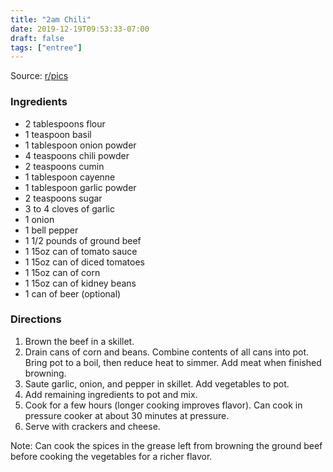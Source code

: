 ```yaml
---
title: "2am Chili"
date: 2019-12-19T09:53:33-07:00
draft: false
tags: ["entree"]
---
```


Source: [r/pics](https://www.reddit.com/r/pics/comments/jkc1j/2am_chili/)

### Ingredients
- 2 tablespoons flour
- 1 teaspoon basil
- 1 tablespoon onion powder
- 4 teaspoons chili powder
- 2 teaspoons cumin
- 1 tablespoon cayenne
- 1 tablespoon garlic powder
- 2 teaspoons sugar
- 3 to 4 cloves of garlic
- 1 onion
- 1 bell pepper
- 1 1/2 pounds of ground beef
- 1 15oz can of tomato sauce
- 1 15oz can of diced tomatoes
- 1 15oz can of corn
- 1 15oz can of kidney beans
- 1 can of beer (optional)

### Directions
1.	Brown the beef in a skillet. 
2.	Drain cans of corn and beans. Combine contents of all cans into pot. Bring pot to a boil, then reduce heat to simmer. Add meat when finished browning. 
3.	Saute garlic, onion, and pepper in skillet. Add vegetables to pot. 
4.	Add remaining ingredients to pot and mix. 
5.	Cook for a few hours (longer cooking improves flavor). Can cook in pressure cooker at about 30 minutes at pressure. 
6.	Serve with crackers and cheese. 

Note: Can cook the spices in the grease left from browning the ground beef before cooking the vegetables for a richer flavor. 